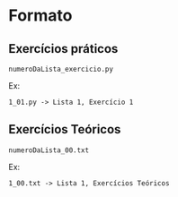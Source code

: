 # Formato

## Exercícios práticos
    numeroDaLista_exercicio.py
Ex:

    1_01.py -> Lista 1, Exercício 1

## Exercícios Teóricos
    numeroDaLista_00.txt
Ex:

    1_00.txt -> Lista 1, Exercícios Teóricos
